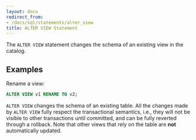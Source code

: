 ```yaml
---
layout: docu
redirect_from:
- /docs/sql/statements/alter_view
title: ALTER VIEW Statement
---
```


The `ALTER VIEW` statement changes the schema of an existing view in the catalog.

## Examples

Rename a view:

```sql
ALTER VIEW v1 RENAME TO v2;
```

`ALTER VIEW` changes the schema of an existing table. All the changes made by `ALTER VIEW` fully respect the transactional semantics, i.e., they will not be visible to other transactions until committed, and can be fully reverted through a rollback. Note that other views that rely on the table are **not** automatically updated.
